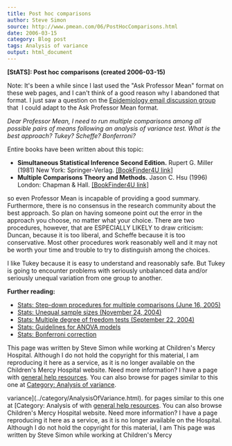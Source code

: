 ```yaml
---
title: Post hoc comparisons
author: Steve Simon
source: http://www.pmean.com/06/PostHocComparisons.html
date: 2006-03-15
category: Blog post
tags: Analysis of variance
output: html_document
---
```

**[StATS]: Post hoc comparisons (created
2006-03-15)**

Note: It\'s been a while since I last used the \"Ask Professor Mean\"
format on these web pages, and I can\'t think of a good reason why I
abandoned that format. I just saw a question on the [Epidemiology email
discussion group](http://www.listes.umontreal.ca/wws/info/epidemio-l)
that  I could adapt to the Ask Professor Mean format.

*Dear Professor Mean, I need to run multiple comparisons among all
possible pairs of means following an analysis of variance test. What is
the best approach? Tukey? Scheffe? Bonferroni?*

Entire books have been written about this topic:

-   **Simultaneous Statistical Inference Second Edition.** Rupert G.
    Miller (1981) New York: Springer-Verlag. [\[BookFinder4U
    link\]](http://www.bookfinder4u.com/detail/0387905480.html)
-   **Multiple Comparisons Theory and Methods.** Jason C. Hsu (1996)
    London: Chapman & Hall. [\[BookFinder4U
    link\]](http://www.bookfinder4u.com/detail/0412982811.html)

so even Professor Mean is incapable of providing a good summary.
Furthermore, there is no consensus in the research community about the
best approach. So plan on having someone point out the error in the
approach you choose, no matter what your choice. There are two
procedures, however, that are ESPECIALLY LIKELY to draw criticism:
Duncan, because it is too liberal, and Scheffe because it is too
conservative. Most other procedures work reasonably well and it may not
be worth your time and trouble to try to distinguish among the choices.

I like Tukey because it is easy to understand and reasonably safe. But
Tukey is going to encounter problems with seriously unbalanced data
and/or seriously unequal variation from one group to another.

**Further reading:**

-   [Stats: Step-down procedures for multiple comparisons (June
    16, 2005)](../05/MultipleComparisons.html)
-   [Stats: Unequal sample sizes (November
    24, 2004)](../04/UnequalSampleSizes.html)
-   [Stats: Multiple degree of freedom tests (September
    22, 2004)](../04/MultipleDF.html)
-   [Stats: Guidelines for ANOVA models](../03/anova.asp)
-   [Stats: Bonferroni correction](../99/bonferroni.html)

This page was written by Steve Simon while working at Children\'s Mercy
Hospital. Although I do not hold the copyright for this material, I am
reproducing it here as a service, as it is no longer available on the
Children\'s Mercy Hospital website. Need more information? I have a page
with [general help resources](../GeneralHelp.html). You can also browse
for pages similar to this one at [Category: Analysis of
variance](../category/AnalysisOfVariance.html).
<!---More--->
variance](../category/AnalysisOfVariance.html).
for pages similar to this one at [Category: Analysis of
with [general help resources](../GeneralHelp.html). You can also browse
Children\'s Mercy Hospital website. Need more information? I have a page
reproducing it here as a service, as it is no longer available on the
Hospital. Although I do not hold the copyright for this material, I am
This page was written by Steve Simon while working at Children\'s Mercy

<!---Do not use
**[StATS]: Post hoc comparisons (created
This page was written by Steve Simon while working at Children\'s Mercy
Hospital. Although I do not hold the copyright for this material, I am
reproducing it here as a service, as it is no longer available on the
Children\'s Mercy Hospital website. Need more information? I have a page
with [general help resources](../GeneralHelp.html). You can also browse
for pages similar to this one at [Category: Analysis of
variance](../category/AnalysisOfVariance.html).
--->

